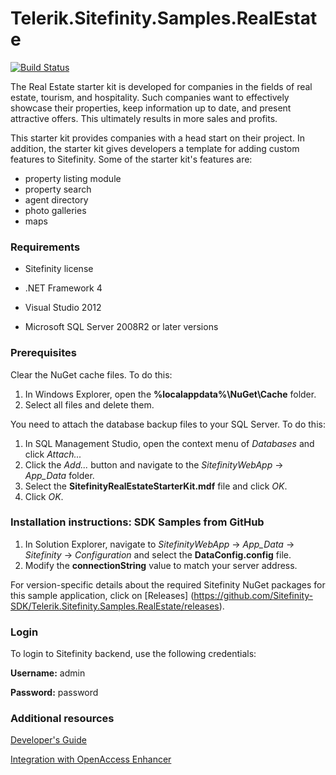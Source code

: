 Telerik.Sitefinity.Samples.RealEstate
=====================================

[![Build Status](http://sdk-jenkins-ci.cloudapp.net/buildStatus/icon?job=Telerik.Sitefinity.Samples.RealEstate.CI)](http://sdk-jenkins-ci.cloudapp.net/job/Telerik.Sitefinity.Samples.RealEstate.CI/)

The Real Estate starter kit is developed for companies in the fields of real estate, tourism, and hospitality. Such companies want to effectively showcase their properties, keep information up to date, and present attractive offers. This ultimately results in more sales and profits. 

This starter kit provides companies with a head start on their project. In addition, the starter kit gives developers a template for adding custom features to Sitefinity. Some of the starter kit's features are:

* property listing module
* property search
* agent directory
* photo galleries
* maps


### Requirements

* Sitefinity license

* .NET Framework 4

* Visual Studio 2012

* Microsoft SQL Server 2008R2 or later versions


### Prerequisites

Clear the NuGet cache files. To do this:

1. In Windows Explorer, open the **%localappdata%\NuGet\Cache** folder.
2. Select all files and delete them.

You need to attach the database backup files to your SQL Server. To do this:

1. In SQL Management Studio, open the context menu of _Databases_ and click _Attach..._
2. Click the _Add..._ button and navigate to the _SitefinityWebApp_ -> *App_Data* folder.
3. Select the **SitefinityRealEstateStarterKit.mdf** file and click _OK_.
4. Click _OK_.


### Installation instructions: SDK Samples from GitHub



1. In Solution Explorer, navigate to _SitefinityWebApp_ -> *App_Data* -> _Sitefinity_ -> _Configuration_ and select the **DataConfig.config** file. 
2. Modify the **connectionString** value to match your server address.


For version-specific details about the required Sitefinity NuGet packages for this sample application, click on [Releases]
 (https://github.com/Sitefinity-SDK/Telerik.Sitefinity.Samples.RealEstate/releases).


### Login

To login to Sitefinity backend, use the following credentials: 

**Username:** admin

**Password:** password


### Additional resources

[Developer's Guide](http://www.sitefinity.com/documentation/documentationarticles/developers-guide)

[Integration with OpenAccess Enhancer](http://www.sitefinity.com/documentation/documentationarticles/developers-guide/sitefinity-essentials/modules/creating-custom-modules/creating-products-module/preparing-the-project/integrating-the-openaccess-enhancer)

